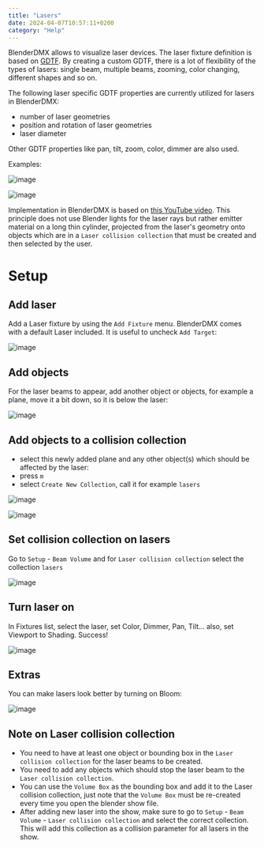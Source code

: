 ```yaml
---
title: "Lasers"
date: 2024-04-07T10:57:11+0200
category: "Help"
---
```


BlenderDMX allows to visualize laser devices. The laser fixture definition is
based on [GDTF](../gdtffixture). By creating a custom GDTF, there is a lot of
flexibility of the types of lasers: single beam, multiple beams, zooming, color
changing, different shapes and so on.

The following laser specific GDTF properties are currently utilized for lasers
in BlenderDMX:

- number of laser geometries
- position and rotation of laser geometries
- laser diameter

Other GDTF properties like pan, tilt, zoom, color, dimmer are also used.

Examples:

![image](../media/laser.png)

![image](../media/laser_bloom.png)

Implementation in BlenderDMX is based on [this YouTube
video](https://www.youtube.com/watch?v=akacnNMPK8M). This principle does not
use Blender lights for the laser rays but rather emitter material on a long
thin cylinder, projected from the laser's geometry onto objects which are in a
`Laser collision collection` that must be created and then selected by the
user.

# Setup

## Add laser

Add a Laser fixture by using the `Add Fixture` menu. BlenderDMX comes with a default
Laser included. It is useful to uncheck `Add Target`:

![image](../media/01_add_laser.png)

## Add objects

For the laser beams to appear, add another object or objects, for example a
plane, move it a bit down, so it is below the laser:

![image](../media/02_add_plane.png)

## Add objects to a collision collection

- select this newly added plane and any other object(s) which should be affected by the laser:
- press `m`
- select `Create New Collection`, call it for example `lasers`

![image](../media/02_create_collection.png)

![image](../media/03_add_collection.png)

## Set collision collection on lasers

Go to `Setup` - `Beam Volume` and for `Laser collision collection` select the
collection `lasers`

![image](../media/03_select_collection.png)

## Turn laser on

In Fixtures list, select the laser, set Color, Dimmer, Pan, Tilt... also, set Viewport to Shading. Success!

![image](../media/04_turn_on_laser.png)

## Extras

You can make lasers look better by turning on Bloom:

![image](../media/laser_bloom_only.png)

## Note on Laser collision collection

- You need to have at least one object or bounding box in the `Laser collision
  collection` for the laser beams to be created.
- You need to add any objects which should stop the laser beam to the `Laser
  collision collection`.
- You can use the `Volume Box` as the bounding box and add it to the Laser
  collision collection, just note that the `Volume Box` must be re-created
  every time you open the blender show file.
- After adding new laser into the show, make sure to go to `Setup` - `Beam
  Volume` - `Laser collision collection` and  select the correct collection.
  This will add this collection as a collision parameter for all lasers in the
  show.
